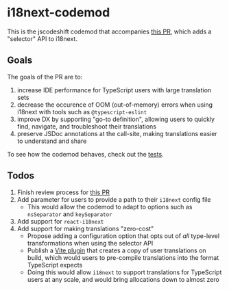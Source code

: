 # i18next-codemod

This is the jscodeshift codemod that accompanies [this PR](https://github.com/i18next/i18next/pull/2322), which adds a "selector" API to i18next.

## Goals

The goals of the PR are to:

1. increase IDE performance for TypeScript users with large translation sets
2. decrease the occurence of OOM (out-of-memory) errors when using i18next with tools such as `@typescript-eslint`
3. improve DX by supporting "go-to definition", allowing users to quickly find, navigate, and troubleshoot their translations
4. preserve JSDoc annotations at the call-site, making translations easier to understand and share

To see how the codemod behaves, check out the [tests](https://github.com/ahrjarrett/i18next-codemod/blob/main/packages/i18next-codemod/test/transform.test.ts).

## Todos

1. Finish review process for [this PR](https://github.com/i18next/i18next/pull/2322)
2. Add parameter for users to provide a path to their `i18next` config file
   - This would allow the codemod to adapt to options such as `nsSeparator` and `keySeparator`
3. Add support for `react-i18next`
4. Add support for making translations "zero-cost"
   - Propose adding a configuration option that opts out of _all_ type-level transformations when using the selector API
   - Publish a [Vite plugin](https://vite.dev/guide/api-plugin) that creates a copy of user translations on build, which
    would users to pre-compile translations into the format TypeScript expects
   - Doing this would allow `i18next` to support translations for TypeScript users at any scale, and would bring allocations
    down to almost zero

